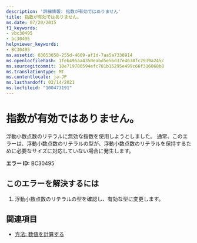 ```yaml
---
description: '詳細情報: 指数が有効ではありません'
title: 指数が有効ではありません。
ms.date: 07/20/2015
f1_keywords:
- vbc30495
- bc30495
helpviewer_keywords:
- BC30495
ms.assetid: 03053858-255d-4609-af1d-7aa5a7338914
ms.openlocfilehash: 1feb495aa4350eabd5e56d37e4638fc2939a245c
ms.sourcegitcommit: 10e719780594efc781b15295e499c66f316068b8
ms.translationtype: MT
ms.contentlocale: ja-JP
ms.lasthandoff: 02/14/2021
ms.locfileid: "100473191"
---
```

# <a name="exponent-is-not-valid"></a>指数が有効ではありません。

浮動小数点数のリテラルに無効な指数を使用しようとしました。 通常、このエラーは、浮動小数点数のリテラルの型が、浮動小数点数のリテラルを保持するために必要なサイズに対応していない場合に発生します。  
  
 **エラー ID:** BC30495  
  
## <a name="to-correct-this-error"></a>このエラーを解決するには  
  
1. 浮動小数点数のリテラルの型を確認し、有効な型に変更します。  
  
## <a name="see-also"></a>関連項目

- [方法: 数値を計算する](../programming-guide/language-features/operators-and-expressions/how-to-calculate-numeric-values.md)
